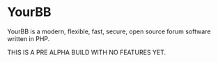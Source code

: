 # YourBB
YourBB is a modern, flexible, fast, secure, open source forum software written in PHP. 

THIS IS A PRE ALPHA BUILD WITH NO FEATURES YET. 
